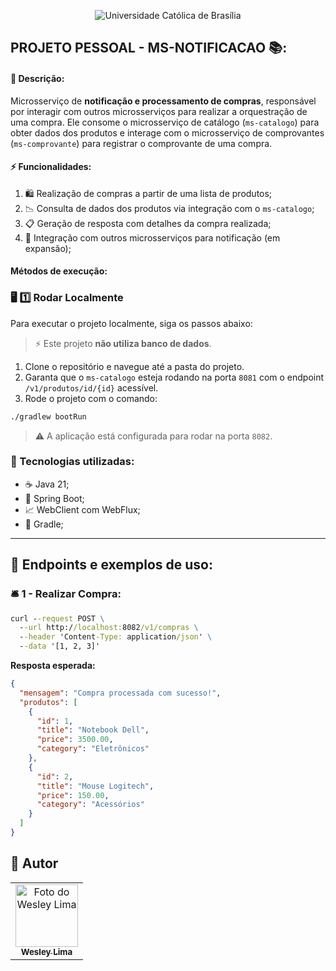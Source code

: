 <p align="center">
  <img src="https://iili.io/3FFO5cF.png" alt="Universidade Católica de Brasília">
</p>

## PROJETO PESSOAL - MS-NOTIFICACAO  📚:

#### 📖 Descrição:
Microsserviço de **notificação e processamento de compras**, responsável por interagir com outros microsserviços para realizar a orquestração de uma compra. Ele consome o microsserviço de catálogo (`ms-catalogo`) para obter dados dos produtos e interage com o microsserviço de comprovantes (`ms-comprovante`) para registrar o comprovante de uma compra.

#### ⚡ Funcionalidades:
1. 🛍️ Realização de compras a partir de uma lista de produtos;
2. 📉 Consulta de dados dos produtos via integração com o `ms-catalogo`;
3. 📋 Geração de resposta com detalhes da compra realizada;
4. 📢 Integração com outros microsserviços para notificação (em expansão);

#### Métodos de execução:

### 🖥️ **1️⃣ Rodar Localmente**
Para executar o projeto localmente, siga os passos abaixo:

> ⚡ Este projeto **não utiliza banco de dados**.

1. Clone o repositório e navegue até a pasta do projeto.
2. Garanta que o `ms-catalogo` esteja rodando na porta `8081` com o endpoint `/v1/produtos/id/{id}` acessível.
3. Rode o projeto com o comando:

```sh
./gradlew bootRun
```

> ⚠ A aplicação está configurada para rodar na porta `8082`.

### 🔧 Tecnologias utilizadas:
- ☕ Java 21;
- 🍃 Spring Boot;
- 📈 WebClient com WebFlux;
- 📓 Gradle;

---

## 📌 Endpoints e exemplos de uso:

### 🛎️ 1 - Realizar Compra:
```cmd
curl --request POST \
  --url http://localhost:8082/v1/compras \
  --header 'Content-Type: application/json' \
  --data '[1, 2, 3]'
```
**Resposta esperada:**
```json
{
  "mensagem": "Compra processada com sucesso!",
  "produtos": [
    {
      "id": 1,
      "title": "Notebook Dell",
      "price": 3500.00,
      "category": "Eletrônicos"
    },
    {
      "id": 2,
      "title": "Mouse Logitech",
      "price": 150.00,
      "category": "Acessórios"
    }
  ]
}
```

## 🚊 Autor

<table>
  <tr>
    <td align="center">
      <a href="https://www.linkedin.com/in/wesley-lima-244405251/" title="Wesley Lima">
        <img src="https://media.licdn.com/dms/image/v2/D4D03AQEVAsL2UL6A0w/profile-displayphoto-shrink_400_400/profile-displayphoto-shrink_400_400/0/1721323972268?e=1746662400&v=beta&t=4_2RDPgz5FqJ2G-yRQk3y0vWMVRpSeAPKMAO7IOFXeE" width="100px;" alt="Foto do Wesley Lima"/><br>
        <sub>
          <b>Wesley Lima</b>
        </sub>
      </a>
    </td>
  </tr>
</table>

